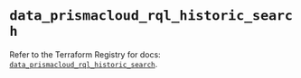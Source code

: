 # `data_prismacloud_rql_historic_search`

Refer to the Terraform Registry for docs: [`data_prismacloud_rql_historic_search`](https://registry.terraform.io/providers/paloaltonetworks/prismacloud/1.7.0/docs/data-sources/rql_historic_search).
